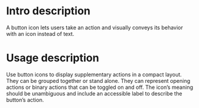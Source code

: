 # Intro description
A button icon lets users take an action and visually conveys its behavior with an icon instead of text.

# Usage description
Use button icons to display supplementary actions in a compact layout. They can be grouped together or stand alone. They can represent opening actions or binary actions that can be toggled on and off. The icon’s meaning should be unambiguous and include an accessible label to describe the button’s action.
